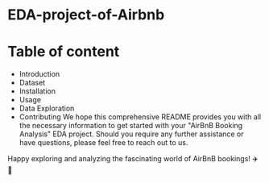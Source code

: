 # EDA-project-of-Airbnb
# Table of content
  * Introduction
  * Dataset
  * Installation
  * Usage
  * Data Exploration
  * Contributing
We hope this comprehensive README provides you with all the necessary information to get started with your "AirBnB Booking Analysis" EDA project. Should you require any further assistance or have questions, please feel free to reach out to us.

Happy exploring and analyzing the fascinating world of AirBnB bookings! ✈️ 🏡
